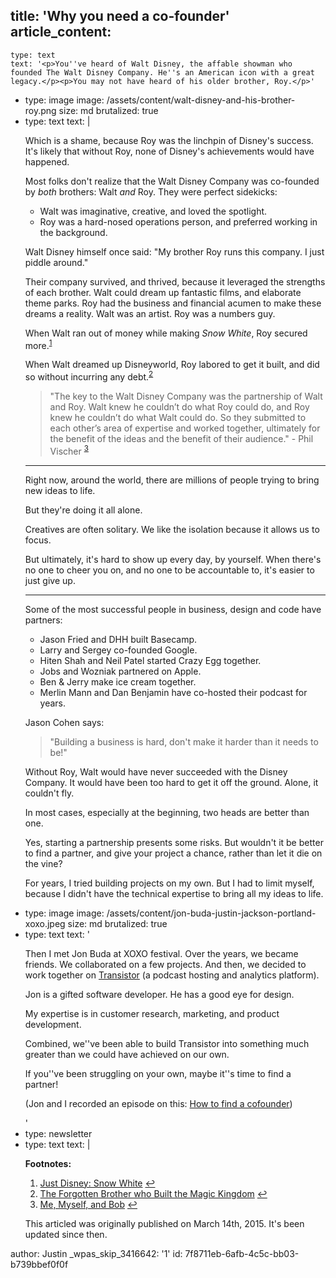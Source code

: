 title: 'Why you need a co-founder'
article_content:
  -
    type: text
    text: '<p>You''ve heard of Walt Disney, the affable showman who founded The Walt Disney Company. He''s an American icon with a great legacy.</p><p>You may not have heard of his older brother, Roy.</p>'
  -
    type: image
    image: /assets/content/walt-disney-and-his-brother-roy.png
    size: md
    brutalized: true
  -
    type: text
    text: |
      <p>Which is a shame, because Roy was the linchpin of Disney's success. It's likely that without Roy, none of Disney's achievements would have happened.</p><p>Most folks don't realize that the Walt Disney Company was co-founded by <em>both</em> brothers: Walt <em>and</em> Roy. They were perfect sidekicks:</p><ul><li>Walt was imaginative, creative, and loved the spotlight.<br></li><li>Roy was a hard-nosed operations person, and preferred working in the background.<br></li></ul><p>Walt Disney himself once said: "My brother Roy runs this company. I just piddle around."</p><p>Their company survived, and thrived, because it leveraged the strengths of each brother. Walt could dream up fantastic films, and elaborate theme parks. Roy had the business and financial acumen to make these dreams a reality. Walt was an artist. Roy was a numbers guy.</p><p>When Walt ran out of money while making <em>Snow White</em>, Roy secured more.<sup><a href="#fn-1147-2">1</a></sup></p><p>When Walt dreamed up Disneyworld, Roy labored to get it built, and did so without incurring any debt.<sup><a href="#fn-1147-1">2</a></sup></p><blockquote><p>
        "The key to the Walt Disney Company was the partnership of Walt and Roy. Walt knew he couldn’t do what Roy could do, and Roy knew he couldn’t do what Walt could do. So they submitted to each other’s area of expertise and worked together, ultimately for the benefit of the ideas and the benefit of their audience." - Phil Vischer <sup><a href="#fn-1147-3">3</a></sup>
      </p></blockquote><hr><p>Right now, around the world, there are millions of people trying to bring new ideas to life.</p><p>But they're doing it all alone.</p><p>Creatives are often solitary. We like the isolation because it allows us to focus.</p><p>But ultimately, it's hard to show up every day, by yourself. When there's no one to cheer you on, and no one to be accountable to, it's easier to just give up.</p><hr><p>Some of the most successful people in business, design and code have partners:</p><ul><li>Jason Fried and DHH built Basecamp.<br></li><li>Larry and Sergey co-founded Google.<br></li><li>Hiten Shah and Neil Patel started Crazy Egg together.<br></li><li>Jobs and Wozniak partnered on Apple.<br></li><li>Ben &amp; Jerry make ice cream together.<br></li><li>Merlin Mann and Dan Benjamin have co-hosted their podcast for years.<br></li></ul><p>Jason Cohen says:</p><blockquote><p>"Building a business is hard, don't make it harder than it needs to be!"</p></blockquote><p>Without Roy, Walt would have never succeeded with the Disney Company. It would have been too hard to get it off the ground. Alone, it couldn't fly.</p><p>In most cases, especially at the beginning, two heads are better than one.</p><p>Yes, starting a partnership presents some risks. But wouldn't it be better to find a partner, and give your project a chance, rather than let it die on the vine?</p><p>For years, I tried building projects on my own. But I had to limit myself, because I didn't have the technical expertise to bring all my ideas to life.</p>
  -
    type: image
    image: /assets/content/jon-buda-justin-jackson-portland-xoxo.jpeg
    size: md
    brutalized: true
  -
    type: text
    text: '<p>Then I met Jon Buda at XOXO festival. Over the years, we became friends. We collaborated on a few projects. And then, we decided to work together on <a href="https://transistor.fm/?via=justin">Transistor</a>&nbsp;(a podcast hosting and analytics platform).</p><p>Jon is a gifted software developer. He has a good eye for design.</p><p>My expertise is in customer research,&nbsp;marketing, and product development.</p><p>Combined, we''ve been able to build Transistor into something much greater than we could have achieved on our own.</p><p>If you''ve been struggling on your own, maybe it''s time to find a partner!</p><p>(Jon and I recorded an episode on this: <a href="https://saas.transistor.fm/episodes/finding-a-cofounder-you-want-to-work-with">How to find a cofounder</a>)</p>'
  -
    type: newsletter
  -
    type: text
    text: |
      <p><b>Footnotes:</b></p><ol><li>
      <a href="http://www.justdisney.com/Features/snow_white/">Just Disney: Snow White</a>&nbsp;<a href="#fnref-1147-2">↩</a>
      </li><li>
      <a href="http://www.mouseplanet.com/9562/The_Forgotten_Brother_Who_Built_a_Magic_Kingdom">The Forgotten Brother who Built the Magic Kingdom</a>&nbsp;<a href="#fnref-1147-1">↩</a>
      </li><li>
      <a href="http://www.cbn.com/spirituallife/churchandministry/Vischer_Excerpt0705.aspx">Me, Myself, and Bob</a>&nbsp;<a href="#fnref-1147-3">↩</a>
      </li></ol><p>This articled was originally published on March 14th, 2015. It's been updated since then.</p>
author: Justin
_wpas_skip_3416642: '1'
id: 7f8711eb-6afb-4c5c-bb03-b739bbef0f0f
